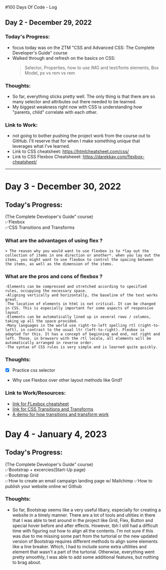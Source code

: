 #100 Days Of Code - Log

## Day 2 - December 29, 2022

### Today's Progress:
- focus today was on the ZTM "CSS and Advanced CSS: The Complete Developer's Guide" course
- Walked through and refresh on the basics on CSS: 
  > Selector, Properties, how to use IMG and text/fonts elements, Box Model, px vs rem vs rem

### Thoughts:
- So far, everything sticks pretty well. The only thing is that there are so many selector and attributes out there needed to be learned.
- My biggest weakness right now with CSS is understanding how "parents, child" correlate with each other.

### Link to Work:
- not going to bother pushing the project work from the course out to GitHub.  I'll reserve that for when I make something unique that leverages what I've learned. 
- Link to CSS cheatsheet: https://htmlcheatsheet.com/css/
- Link to CSS Flexbox Cheatsheeet: https://darekkay.com/flexbox-cheatsheet/

---

# Day 3 - December 30, 2022

## Today's Progress:
  (The Complete Developer's Guide" course)<br>
  ✅Flexbox<br>
  ✅CSS Transitions and Transforms<br>
  
### __What are the advantages of using flex ?__ 
    > The reason why you would want to use flexbox is to *lay out the collection of items in one direction or another*. when you lay out the items, you might want to use flexbox to control the spacing between the items, as well as the dimension of the items. 
  
### __What are the pros and cons of flexbox ?__
    -Elements can be compressed and stretched according to specified rules, occupying the necessary space.
    -Aligning vertically and horizontally, the baseline of the text works great.
    -The location of elements in html is not critical. It can be changed in CSS. This is especially important for some aspects of responsive layout.
    -Elements can be automatically lined up in several rows / columns, taking up all the space provided.
    -Many languages in the world use right-to-left spelling rtl (right-to-left), in contrast to the usual ltr (left-to-right). Flexbox is adapted for this. It has a concept of beginning and end, not right and left. Those. in browsers with the rtl locale, all elements will be automatically arranged in reverse order.
    -The syntax of CSS rules is very simple and is learned quite quickly.


### Thoughts:
- [x] Practice css selector
- Why use Flexbox over other layout methods like Grid?

### Link to Work/Resources:
- [link for FLexbox cheatsheet](https://darekkay.com/flexbox-cheatsheet/)
- [link for CSS Transitions and Transforms](https://thoughtbot.com/blog/transitions-and-transforms)
- [A demo for how transitions and transform work](https://codepen.io/david1ha/pen/XWBdOwr)

# Day 4 - January 4, 2023

## Today's Progress:
  (The Complete Developer's Guide" course)<br>
  ✅Bootstrap + excercies(Start-Up page) <br>
  ✅Bootstrap Grid <br>
  ✅How to create an email campaign landing page w/ Mailchimp
  ✅How to publish your website online w/ Github
### Thoughts:
- So far, Bootstrap seems like a very useful libary, especially for creating a website in a timely manner. There are a lot of tools and ultities in there that I was able to test around in the project like Grid, Flex, Button and special hover before and after effects. However, tbh I still had a difficult time with figuring out how to align all the contents. I'm not sure if this was due to me missing some part from the turtorial or the new updated version of Bootstrap requires different methods to align some elements like a line breaker. Which, I had to include some extra ultilities and element that wasn't a part of the turtorial. Otherwise, everything went pretty smoothly, I was able to add some additional features, but nothing to brag about.






